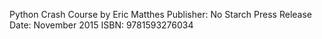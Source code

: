 Python Crash Course
by Eric Matthes
Publisher: No Starch Press
Release Date: November 2015
ISBN: 9781593276034
